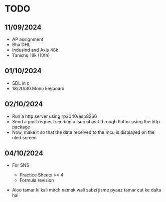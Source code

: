 # TODO

## 11/09/2024
- AP assignment
- Bha DHL
- Indusind and Axis 48k
- Tanishq 18k (10th)

## 01/10/2024
- SDL in c
- 18/20/30 Mono keyboard

## 02/10/2024
- Run a http server using rp2040/esp8266
- Send a post request sending a json object through flutter using the http package
- Now, make it so that the data received to the mcu is displayed on the oled screen

## 04/10/2024
- For SNS
    - Practice Sheets >= 4
    - Formula revision

- Aloo tamar ki kali mirch namak wali sabzi jisme pyaaz tamar cut ke dalta hai
